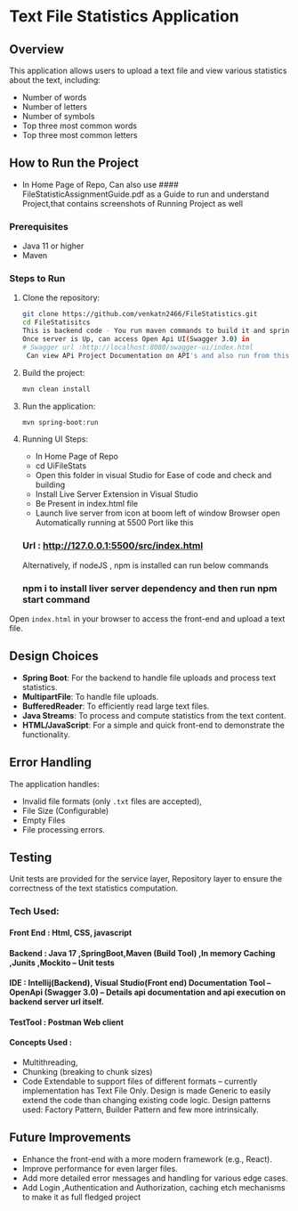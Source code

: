 # Text File Statistics Application

## Overview

This application allows users to upload a text file and view various statistics about the text, including:
- Number of words
- Number of letters
- Number of symbols
- Top three most common words
- Top three most common letters

## How to Run the Project

 - In Home Page of Repo, Can also use #### FileStatisticAssignmentGuide.pdf as a Guide to run and understand Project,that contains screenshots of Running Project as well

### Prerequisites

- Java 11 or higher
- Maven

### Steps to Run

1. Clone the repository:
    ```sh
    git clone https://github.com/venkatn2466/FileStatistics.git
    cd FileStatisitcs
    This is backend code - You run maven commands to build it and spring boot is run on default localHost:8080 server that can be changed in application.properties for port if port conflict.
    Once server is Up, can access Open Api UI(Swagger 3.0) in
    # Swagger url :http://localhost:8080/swagger-ui/index.html
     Can view APi Project Documentation on API's and also run from this URL.
    ```

2. Build the project:
    ```sh
    mvn clean install
    ```

3. Run the application:
    ```sh
    mvn spring-boot:run
    ```

4.  Running UI Steps:
     - In Home Page of Repo
     - cd UiFileStats
     - Open this folder in visual Studio for Ease of code and check and building
     - Install Live Server Extension in Visual Studio
     - Be Present in index.html file
     - Launch live server from icon at boom left of window
    Browser open Automatically running at 5500 Port like this
    ### Url : http://127.0.0.1:5500/src/index.html
    Alternatively, if nodeJS , npm is installed can run below commands
    ### npm i to install liver server dependency and then run npm start command
Open `index.html` in your browser to access the front-end and upload a text file.

## Design Choices

- **Spring Boot**: For the backend to handle file uploads and process text statistics.
- **MultipartFile**: To handle file uploads.
- **BufferedReader**: To efficiently read large text files.
- **Java Streams**: To process and compute statistics from the text content.
- **HTML/JavaScript**: For a simple and quick front-end to demonstrate the functionality.

## Error Handling

The application handles:
- Invalid file formats (only `.txt` files are accepted), 
- File Size (Configurable) 
- Empty Files
- File processing errors.

## Testing

Unit tests are provided for the service layer, Repository layer to ensure the correctness of the text statistics computation.

### Tech Used:
 #### Front End : Html, CSS, javascript
 #### Backend : Java 17 ,SpringBoot,Maven (Build Tool) ,In memory Caching ,Junits ,Mockito – Unit tests
 #### IDE : Intellij(Backend), Visual Studio(Front end) Documentation Tool – OpenApi (Swagger 3.0) – Details api documentation and api execution on backend server url itself.
 #### TestTool : Postman Web client

 #### Concepts Used :
   - Multithreading,
   - Chunking (breaking to chunk sizes)
   - Code Extendable to support files of different formats – currently implementation has Text File Only. Design is made Generic to easily extend the code than changing existing code logic. Design patterns used: 
     Factory Pattern, Builder Pattern and few more intrinsically.

## Future Improvements

- Enhance the front-end with a more modern framework (e.g., React).
- Improve performance for even larger files.
- Add more detailed error messages and handling for various edge cases.
- Add Login ,Authentication and Authorization, caching etch mechanisms to make it as full fledged project
